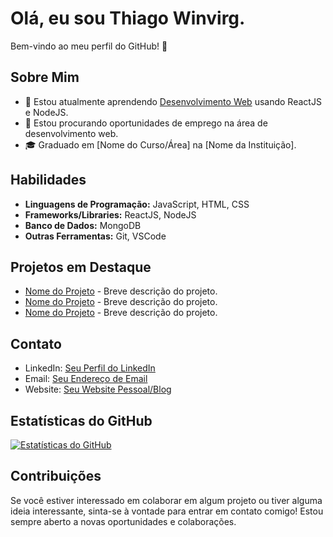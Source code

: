 # Olá, eu sou Thiago Winvirg.

Bem-vindo ao meu perfil do GitHub! 👋

## Sobre Mim

- 🌱 Estou atualmente aprendendo [Desenvolvimento Web](#) usando ReactJS e NodeJS.
- 💼 Estou procurando oportunidades de emprego na área de desenvolvimento web.
- 🎓 Graduado em [Nome do Curso/Área] na [Nome da Instituição].

## Habilidades

- **Linguagens de Programação:** JavaScript, HTML, CSS
- **Frameworks/Libraries:** ReactJS, NodeJS
- **Banco de Dados:** MongoDB
- **Outras Ferramentas:** Git, VSCode

## Projetos em Destaque

- [Nome do Projeto](#) - Breve descrição do projeto.
- [Nome do Projeto](#) - Breve descrição do projeto.
- [Nome do Projeto](#) - Breve descrição do projeto.

## Contato

- LinkedIn: [Seu Perfil do LinkedIn](#)
- Email: [Seu Endereço de Email](#)
- Website: [Seu Website Pessoal/Blog](#)

## Estatísticas do GitHub

[![Estatísticas do GitHub](https://github-readme-stats.vercel.app/api?username=seu-nome-de-usuario&show_icons=true&theme=radical)](https://github.com/seu-nome-de-usuario)

## Contribuições

Se você estiver interessado em colaborar em algum projeto ou tiver alguma ideia interessante, sinta-se à vontade para entrar em contato comigo! Estou sempre aberto a novas oportunidades e colaborações.

